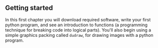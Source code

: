 ## Getting started

In this first chapter you will download required software, write your first python program, and see an introduction to functions (a programming technique for breaking code into logical parts). You'll also begin using a simple graphics packing called `dudraw`, for drawing images with a python program.